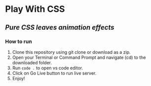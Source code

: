 # Play With CSS
## *Pure CSS leaves animation effects*
### How to run
1. Clone this repository using git clone or download as a zip.
2. Open your Terminal or Command Prompt and navigate (cd) to the downloaded folder.
3. Run `code .` to open vs code editor.
4. Click on Go Live button to run live server.
5. Enjoy!